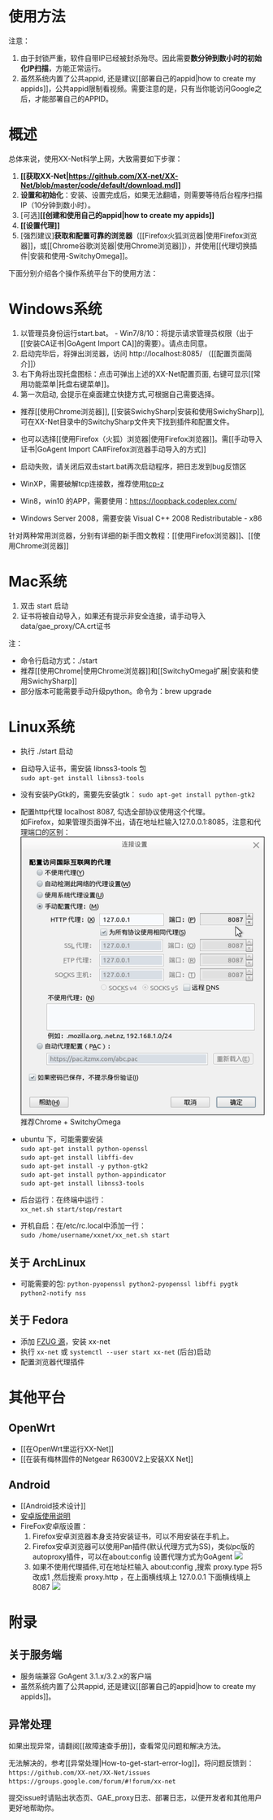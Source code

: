 使用方法
=======
注意：    
1. 由于封锁严重，软件自带IP已经被封杀殆尽。因此需要**数分钟到数小时的初始化IP扫描**，方能正常运行。    
2. 虽然系统内置了公共appid, 还是建议[[部署自己的appid|how to create my appids]]，公共appid限制看视频。需要注意的是，只有当你能访问Google之后，才能部署自己的APPID。    

# 概述

总体来说，使用XX-Net科学上网，大致需要如下步骤：    
1. **[[获取XX-Net|https://github.com/XX-net/XX-Net/blob/master/code/default/download.md]]**    
2. **设置和初始化**：安装、设置完成后，如果无法翻墙，则需要等待后台程序扫描IP（10分钟到数小时）。    
3. [可选]**[[创建和使用自己的appid|how to create my appids]]**    
4. **[[设置代理]]**    
5. [强烈建议]**获取和配置可靠的浏览器**（[[Firefox火狐浏览器|使用Firefox浏览器]]，或[[Chrome谷歌浏览器|使用Chrome浏览器]]），并使用[[代理切换插件|安装和使用-SwitchyOmega]]。


下面分别介绍各个操作系统平台下的使用方法：


# Windows系统
  1. 以管理员身份运行start.bat。
    - Win7/8/10：将提示请求管理员权限（出于[[安装CA证书|GoAgent Import CA]]的需要）。请点击同意。
  2. 启动完毕后，将弹出浏览器，访问 http://localhost:8085/ （[[配置页面简介]]）
  3. 右下角将出现托盘图标：点击可弹出上述的XX-Net配置页面, 右键可显示[[常用功能菜单|托盘右键菜单]]。
  4. 第一次启动, 会提示在桌面建立快捷方式,可根据自己需要选择。
  - 推荐[[使用Chrome浏览器]], [[安装SwichySharp|安装和使用SwichySharp]], 可在XX-Net目录中的SwitchySharp文件夹下找到插件和配置文件。
  - 也可以选择[[使用Firefox（火狐）浏览器|使用Firefox浏览器]]。需[[手动导入证书|GoAgent Import CA#Firefox浏览器手动导入的方式]]
  - 启动失败，请关闭后双击start.bat再次启动程序，把日志发到bug反馈区  

  - WinXP，需要破解tcp连接数，推荐使用[tcp-z](https://github.com/XX-net/tcp-z/archive/master.zip)  
  - Win8，win10 的APP，需要使用：https://loopback.codeplex.com/   
  - Windows Server 2008，需要安装  Visual C++ 2008 Redistributable - x86  

针对两种常用浏览器，分别有详细的新手图文教程：[[使用Firefox浏览器]]、[[使用Chrome浏览器]]

# Mac系统
  1. 双击 start 启动
  2. 证书将被自动导入，如果还有提示非安全连接，请手动导入data/gae_proxy/CA.crt证书

注：
* 命令行启动方式：./start
* 推荐[[使用Chrome|使用Chrome浏览器]]和[[SwitchyOmega扩展|安装和使用SwichySharp]]
* 部分版本可能需要手动升级python。命令为：brew upgrade

# Linux系统
  - 执行 ./start 启动

  - 自动导入证书，需安装 libnss3-tools 包  
 `sudo apt-get install libnss3-tools`
  - 没有安装PyGtk的，需要先安装gtk：
 `sudo apt-get install python-gtk2`
  - 配置http代理 localhost 8087, 勾选全部协议使用这个代理。   
  如Firefox，如果管理页面弹不出，请在地址栏输入127.0.0.1:8085，注意和代理端口的区别：   
![](https://github.com/sonichy/CMDU/blob/master/Firefox%E4%BB%A3%E7%90%86%E8%AE%BE%E7%BD%AE.png)   
    推荐Chrome + SwitchyOmega
  - ubuntu 下，可能需要安装  
     `sudo apt-get install python-openssl`  
     `sudo apt-get install libffi-dev`  
     `sudo apt-get install -y python-gtk2`   
     `sudo apt-get install python-appindicator`  
     `sudo apt-get install libnss3-tools`  
  - 后台运行：在终端中运行：    
     `xx_net.sh start/stop/restart`
  - 开机自启：在/etc/rc.local中添加一行：    
     `sudo /home/username/xxnet/xx_net.sh start`

## 关于 ArchLinux
  - 可能需要的包: `python-pyopenssl python2-pyopenssl libffi pygtk python2-notify nss`  

## 关于 Fedora
  - 添加 [FZUG 源](https://github.com/FZUG/repo/wiki/%E6%B7%BB%E5%8A%A0-FZUG-%E6%BA%90)，安装 xx-net
  - 执行 `xx-net` 或 `systemctl --user start xx-net` (后台)启动
  - 配置浏览器代理插件

# 其他平台
## OpenWrt
  - [[在OpenWrt里运行XX-Net]]<br>
  - [[在装有梅林固件的Netgear R6300V2上安装XX Net]]<br>

## Android
  - [[Android技术设计]]
  - [安卓版使用说明](https://github.com/XX-net/XX-Net/wiki/%E5%AE%89%E5%8D%93%E7%89%88)
  - FireFox安卓版设置：
    1. Firefox安卓浏览器本身支持安装证书，可以不用安装在手机上。
    2. Firefox安卓浏览器可以使用Pan插件(默认代理方式为SS)，类似pc版的autoproxy插件，可以在about:config 设置代理方式为GoAgent
![](https://cloud.githubusercontent.com/assets/14154547/23933979/12088db6-097d-11e7-8020-1ebaed563650.png)
    3. 如果不使用代理插件,可在地址栏输入 about:config ,搜索 proxy.type 将5改成1 ,然后搜索 proxy.http ，在上面横线填上 127.0.0.1 下面横线填上 8087
![](https://user-images.githubusercontent.com/23282821/29607899-31211a02-8825-11e7-8799-5e710fc98b71.png)

# 附录
## 关于服务端
  - 服务端兼容 GoAgent 3.1.x/3.2.x的客户端
  - 虽然系统内置了公共appid, 还是建议[[部署自己的appid|how to create my appids]]。

## 异常处理
如果出现异常，请翻阅[[故障速查手册]]，查看常见问题和解决方法。    

无法解决的，参考[[异常处理|How-to-get-start-error-log]]，将问题反馈到：  
`https://github.com/XX-net/XX-Net/issues`  
`https://groups.google.com/forum/#!forum/xx-net`  

提交issue时请贴出状态页、GAE_proxy日志、部署日志，以便开发者和其他用户更好地帮助你。